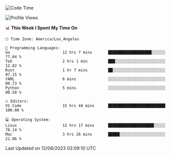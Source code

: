 <!--START_SECTION:waka-->
![Code Time](http://img.shields.io/badge/Code%20Time-415%20hrs%2045%20mins-blue)

![Profile Views](http://img.shields.io/badge/Profile%20Views-0-blue)

📊 **This Week I Spent My Time On** 

```text
🕑︎ Time Zone: America/Los_Angeles

💬 Programming Languages: 
Go                       12 hrs 7 mins       ███████████████████░░░░░░   77.04 % 
TeX                      2 hrs 1 min         ███░░░░░░░░░░░░░░░░░░░░░░   12.82 % 
Rust                     1 hr 7 mins         ██░░░░░░░░░░░░░░░░░░░░░░░   07.15 % 
YAML                     6 mins              ░░░░░░░░░░░░░░░░░░░░░░░░░   00.73 % 
Python                   5 mins              ░░░░░░░░░░░░░░░░░░░░░░░░░   00.58 % 

🔥 Editors: 
VS Code                  15 hrs 44 mins      █████████████████████████   100.00 % 

💻 Operating System: 
Linux                    12 hrs 17 mins      ████████████████████░░░░░   78.14 % 
Mac                      3 hrs 26 mins       █████░░░░░░░░░░░░░░░░░░░░   21.86 % 
```


 Last Updated on 12/06/2023 02:09:10 UTC
<!--END_SECTION:waka-->
